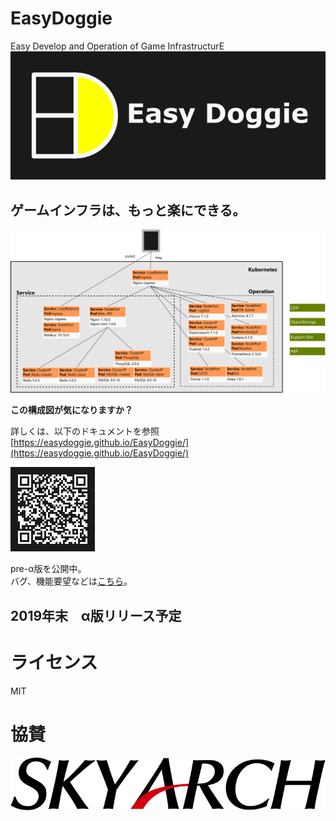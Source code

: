 # EasyDoggie
Easy Develop and Operation of Game InfrastructurE  
[![logo](https://github.com/easydoggie/EasyDoggie/blob/master/images/logo2.png)](https://easydoggie.github.io/EasyDoggie/)
## ゲームインフラは、もっと楽にできる。

![structure](https://github.com/easydoggie/EasyDoggie/blob/master/images/structure_all.png)
  
**この構成図が気になりますか？**
  
詳しくは、以下のドキュメントを参照  
[https://easydoggie.github.io/EasyDoggie/](https://easydoggie.github.io/EasyDoggie/)
  
![qr](https://github.com/easydoggie/EasyDoggie/blob/master/images/easydoggie_qr2.png)
  
pre-α版を公開中。  
バグ、機能要望などは[こちら](https://github.com/easydoggie/EasyDoggie/issues/new/choose)。
  
## 2019年末　α版リリース予定

# ライセンス
MIT

# 協賛
[![skyarch](https://github.com/easydoggie/EasyDoggie/blob/master/images/skyarch.gif)](https://www.skyarch.net/)